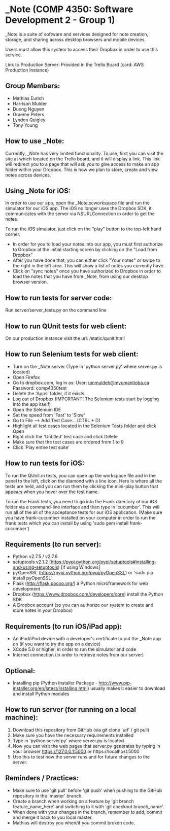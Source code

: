 _Note (COMP 4350: Software Development 2 - Group 1)
==============
_Note is a suite of software and services designed for note creation, storage, 
and sharing across desktop browsers and mobile devices.

Users must allow this system to access their Dropbox in order to use this
service.

Link to Production Server: Provided in the Trello Board (card: AWS Production Instance)

Group Members:
---
- Mathias Eurich
- Harrison Mulder
- Duong Nguyen 
- Graeme Peters
- Lyndon Quigley
- Tony Young

How to use _Note:
---
Currently, _Note has very limited functionality.  To use, first you can visit the site at which located on the Trello board, and it will display a link.  This link will redirect you to a page that will ask you to give access to make an app folder within your Dropbox.  This is how we plan to store, create and view notes across devices.

Using _Note for iOS:
---
In order to use our app, open the _Note.xcworkspace file and run the simulator for our iOS app.  The iOS no longer uses the Dropbox SDK, it communicates with the server via NSURLConnection in order to get the notes.

To run the iOS simulator, just click on the "play" button to the top-left hand corner.
- In order for you to load your notes into our app, you must first authorize to Dropbox at the initial starting screen by clicking on the "Load from Dropbox"
- After you have done that, you can either click "Your notes" or swipe to the right in the left area.  This will show a list of notes you currently have.
- Click on "sync notes" once you have authorized to Dropbox in order to load the notes that you have from _Note, from using our desktop browser version.

How to run tests for server code:
---
Run server/server_tests.py on the command line

How to run QUnit tests for web client:
---
On our production instance visit the url: /static/qunit.html

How to run Selenium tests for web client:
---
- Turn on the _Note server (Type in 'python server.py' where server.py is located)
- Open Firefox
- Go to dropbox.com, log in as:
        User: ummuldeh@myumanitoba.ca
        Password: comp4350test
- Delete the 'Apps' folder, if it exists
- Log out of Dropbox (IMPORTANT! The Selenium tests start by logging into the app itself)
- Open the Selenium IDE
- Set the speed from 'Fast' to 'Slow'
- Go to File --> Add Test Case... (CTRL + D)
- Highlight all test cases located in the Selenium Tests folder and click Open
- Right click the 'Untitled' test case and click Delete
- Make sure that the test cases are ordered from 1 to 9
- Click 'Play entire test suite'

How to run tests for iOS:
---
To run the QUnit.m tests, you can open up the workspace file and in the panel to the left, click on the diamond with a line icon.  Here is where all the tests are held, and you can run them by clicking the mini-play button that appears when you hover over the test name.

To run the Frank tests, you need to go into the Frank directory of our iOS folder via a command-line interface and then type in 'cucumber'.  This will run all of the all of the acceptance tests for our iOS application. (Make sure you have frank-cucumber installed on your computer in order to run the frank tests which you can install by using 'sudo gem install frank-cucumber')

Requirements (to run server):
---
- Python v2.7.5 / v2.7.6
- setuptools v2.1.2 (https://pypi.python.org/pypi/setuptools#installing-and-using-setuptools) [if using Windows]
- pyOpenSSL (https://pypi.python.org/pypi/pyOpenSSL) or 'sudo pip install pyOpenSSL'
- Flask (http://flask.pocoo.org/) a Python microframework for web development
- Dropbox (https://www.dropbox.com/developers/core) install the Python SDK
- A Dropbox account (so you can authorize our system to create and store notes in your Dropbox)

Requirements (to run iOS/iPad app):
---
- An iPad/iPod device with a developer's certificate to put the _Note app on (if you want to try the app on a device)
- XCode 5.0 or higher, in order to run the simulator and code
- Internet connection (in order to retrieve notes from our server)

Optional:
---
- Installing pip (Python Installer Package - http://www.pip-installer.org/en/latest/installing.html) usually makes it easier to download and install Python modules

How to run server (for running on a local machine):
---
1. Download this repository from GitHub (via git clone 'url' / git pull)
2. Make sure you have the necessary requirements installed
3. Type in 'python server.py' where server.py is located
4. Now you can visit the web pages that server.py generates by typing in your browser https://127.0.0.1:5000 or https://localhost:5000
5. Use this to test how the server runs and for future changes to the server.

Reminders / Practices:
---
- Make sure to use 'git pull' before 'git push' when pushing to the GitHub repository in the 'master' branch.
- Create a branch when working on a feature by 'git branch feature_name_here' and switching to it with 'git checkout branch_name'.
- When done with your changes in the branch, remember to add, commit and merge it back to you local master.
- Mathias will destroy you when/if you commit broken code.

